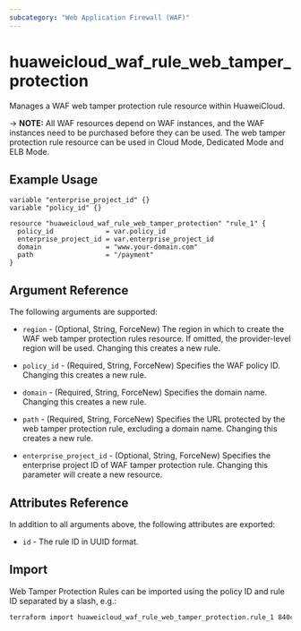 ```yaml
---
subcategory: "Web Application Firewall (WAF)"
---
```


# huaweicloud_waf_rule_web_tamper_protection

Manages a WAF web tamper protection rule resource within HuaweiCloud.

-> **NOTE:** All WAF resources depend on WAF instances, and the WAF instances need to be purchased before they can be
used. The web tamper protection rule resource can be used in Cloud Mode, Dedicated Mode and ELB Mode.

## Example Usage

```hcl
variable "enterprise_project_id" {}
variable "policy_id" {}

resource "huaweicloud_waf_rule_web_tamper_protection" "rule_1" {
  policy_id             = var.policy_id
  enterprise_project_id = var.enterprise_project_id
  domain                = "www.your-domain.com"
  path                  = "/payment"
}
```

## Argument Reference

The following arguments are supported:

* `region` - (Optional, String, ForceNew) The region in which to create the WAF web tamper protection rules resource. If
  omitted, the provider-level region will be used. Changing this creates a new rule.

* `policy_id` - (Required, String, ForceNew) Specifies the WAF policy ID. Changing this creates a new rule.

* `domain` - (Required, String, ForceNew) Specifies the domain name. Changing this creates a new rule.

* `path` - (Required, String, ForceNew) Specifies the URL protected by the web tamper protection rule, excluding a
  domain name. Changing this creates a new rule.

* `enterprise_project_id` - (Optional, String, ForceNew) Specifies the enterprise project ID of WAF tamper protection
  rule. Changing this parameter will create a new resource.

## Attributes Reference

In addition to all arguments above, the following attributes are exported:

* `id` - The rule ID in UUID format.

## Import

Web Tamper Protection Rules can be imported using the policy ID and rule ID separated by a slash, e.g.:

```sh
terraform import huaweicloud_waf_rule_web_tamper_protection.rule_1 840c6dfdd5604c1781eea033eae2004f/c6dbc13bb7e74788ae53ecc9254b3ea8
```
